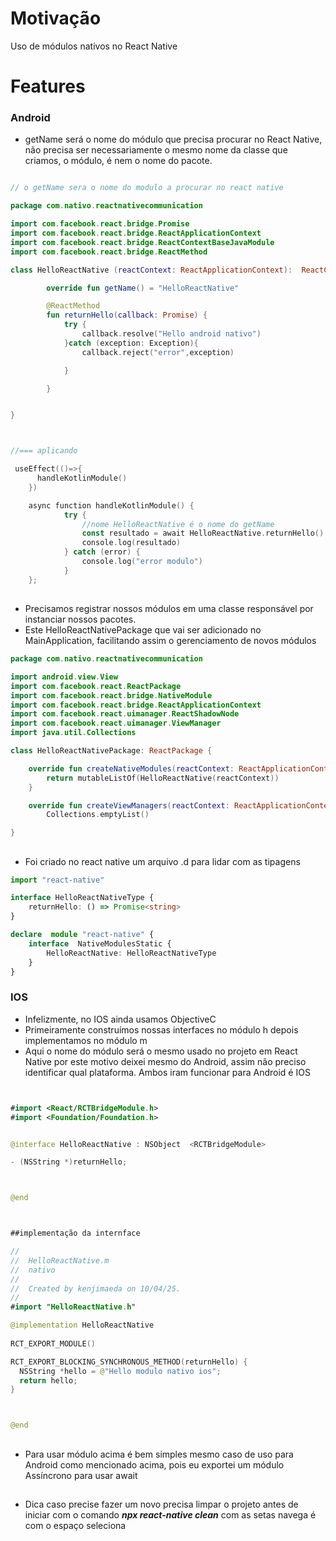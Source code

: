 # Motivação
Uso de módulos nativos no React Native

# Features
### Android
- getName será o nome do módulo que precisa procurar no React Native, não precisa ser necessariamente o mesmo nome da classe que criamos, o módulo, é nem o nome do pacote.
  
```kotlin

// o getName sera o nome do modulo a procurar no react native

package com.nativo.reactnativecommunication

import com.facebook.react.bridge.Promise
import com.facebook.react.bridge.ReactApplicationContext
import com.facebook.react.bridge.ReactContextBaseJavaModule
import com.facebook.react.bridge.ReactMethod

class HelloReactNative (reactContext: ReactApplicationContext):  ReactContextBaseJavaModule(reactContext) {

        override fun getName() = "HelloReactNative"

        @ReactMethod
        fun returnHello(callback: Promise) {
            try {
                callback.resolve("Hello android nativo")
            }catch (exception: Exception){
                callback.reject("error",exception)

            }

        }


}



//=== aplicando

 useEffect(()=>{
      handleKotlinModule()
    })

    async function handleKotlinModule() {
            try {
                //nome HelloReactNative é o nome do getName
                const resultado = await HelloReactNative.returnHello()
                console.log(resultado)
            } catch (error) {
                console.log("error modulo")
            }
    };
```

##
- Precisamos registrar nossos módulos em uma classe responsável por instanciar nossos pacotes.
- Este HelloReactNativePackage que vai ser adicionado no MainApplication, facilitando assim o gerenciamento de novos módulos

```kotlin
package com.nativo.reactnativecommunication

import android.view.View
import com.facebook.react.ReactPackage
import com.facebook.react.bridge.NativeModule
import com.facebook.react.bridge.ReactApplicationContext
import com.facebook.react.uimanager.ReactShadowNode
import com.facebook.react.uimanager.ViewManager
import java.util.Collections

class HelloReactNativePackage: ReactPackage {

    override fun createNativeModules(reactContext: ReactApplicationContext): MutableList<NativeModule> {
        return mutableListOf(HelloReactNative(reactContext))
    }

    override fun createViewManagers(reactContext: ReactApplicationContext): MutableList<ViewManager<View, ReactShadowNode<*>>>  =
        Collections.emptyList()

}


```

## 

- Foi criado no react native um  arquivo .d para lidar com as tipagens


```typescript
import "react-native"

interface HelloReactNativeType {
    returnHello: () => Promise<string>
}

declare  module "react-native" {
    interface  NativeModulesStatic {
        HelloReactNative: HelloReactNativeType
    }
}


```

### IOS
- Infelizmente, no IOS ainda usamos ObjectiveC
- Primeiramente construímos nossas interfaces no módulo h depois implementamos no módulo m
- Aqui o nome do módulo será o mesmo usado no projeto em React Native por este motivo deixei mesmo do Android, assim não preciso identificar qual plataforma. Ambos iram funcionar para Android é IOS

```Swift


#import <React/RCTBridgeModule.h>
#import <Foundation/Foundation.h>


@interface HelloReactNative : NSObject  <RCTBridgeModule>

- (NSString *)returnHello;



@end



##implementação da internface

//
//  HelloReactNative.m
//  nativo
//
//  Created by kenjimaeda on 10/04/25.
//
#import "HelloReactNative.h"

@implementation HelloReactNative
 
RCT_EXPORT_MODULE()

RCT_EXPORT_BLOCKING_SYNCHRONOUS_METHOD(returnHello) {
  NSString *hello = @"Hello modulo nativo ios";
  return hello;
}



@end


```

##
- Para usar módulo acima é bem simples mesmo caso de uso para Android como mencionado acima, pois eu exportei um módulo Assíncrono para usar await

##

- Dica caso precise fazer um novo precisa limpar o projeto antes de iniciar com o comando ***npx react-native clean*** com as setas navega é com o espaço seleciona



